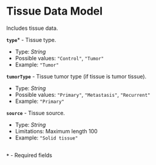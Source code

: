 # Tissue Data Model
Includes tissue data.

**`type`*** - Tissue type.
- Type: _String_
- Possible values: `"Control"`, `"Tumor"`
- Example: `"Tumor"`

**`tumorType`** - Tissue tumor type (if tissue is tumor tissue).
- Type: _String_
- Possible values: `"Primary"`, `"Metastasis"`, `"Recurrent"`
- Example: `"Primary"`

**`source`** - Tissue source.
- Type: _String_
- Limitations: Maximum length 100
- Example: `"Solid tissue"`

##
**`*`** - Required fields
